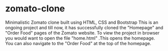 # zomato-clone
Minimalistic Zomato clone built using HTML, CSS and Bootstrap
This is an ongoing project and till now, it has successfully cloned the "Homepage" and "Order Food" pages of the Zomato website.
To view the project in browser you would want to open the file "home.html" .This opens the homepage.
You can also navigate to the "Order Food" at the top of the homepage.
